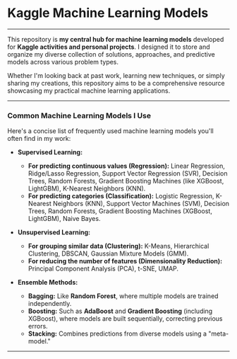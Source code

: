 # Kaggle Machine Learning Models

---

This repository is **my central hub for machine learning models** developed for **Kaggle activities and personal projects**. I designed it to store and organize my diverse collection of solutions, approaches, and predictive models across various problem types.

Whether I'm looking back at past work, learning new techniques, or simply sharing my creations, this repository aims to be a comprehensive resource showcasing my practical machine learning applications.

---

### Common Machine Learning Models I Use

Here's a concise list of frequently used machine learning models you'll often find in my work:

* **Supervised Learning:**
    * **For predicting continuous values (Regression):** Linear Regression, Ridge/Lasso Regression, Support Vector Regression (SVR), Decision Trees, Random Forests, Gradient Boosting Machines (like XGBoost, LightGBM), K-Nearest Neighbors (KNN).
    * **For predicting categories (Classification):** Logistic Regression, K-Nearest Neighbors (KNN), Support Vector Machines (SVM), Decision Trees, Random Forests, Gradient Boosting Machines (XGBoost, LightGBM), Naive Bayes.

* **Unsupervised Learning:**
    * **For grouping similar data (Clustering):** K-Means, Hierarchical Clustering, DBSCAN, Gaussian Mixture Models (GMM).
    * **For reducing the number of features (Dimensionality Reduction):** Principal Component Analysis (PCA), t-SNE, UMAP.

* **Ensemble Methods:**
    * **Bagging:** Like **Random Forest**, where multiple models are trained independently.
    * **Boosting:** Such as **AdaBoost** and **Gradient Boosting** (including XGBoost), where models are built sequentially, correcting previous errors.
    * **Stacking:** Combines predictions from diverse models using a "meta-model."

---
